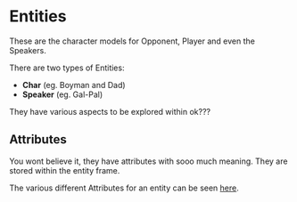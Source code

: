 # Entities

These are the character models for Opponent, Player and even the Speakers.

There are two types of Entities:

* **Char** (eg. Boyman and Dad)
* **Speaker** (eg. Gal-Pal)

They have various aspects to be explored within ok???

## Attributes
You wont believe it, they have attributes with sooo much meaning.
They are stored within the entity frame.

The various different Attributes for an entity can be seen [here](attributes).